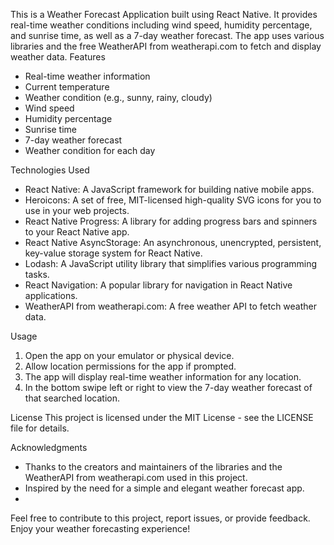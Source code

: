 

This is a Weather Forecast Application built using React Native. It provides real-time weather conditions including wind speed, humidity percentage, and sunrise time, as well as a 7-day weather forecast. The app uses various libraries and the free WeatherAPI from weatherapi.com to fetch and display weather data.
Features
* Real-time weather information
* Current temperature
* Weather condition (e.g., sunny, rainy, cloudy)
* Wind speed
* Humidity percentage
* Sunrise time
* 7-day weather forecast
* Weather condition for each day


Technologies Used
* React Native: A JavaScript framework for building native mobile apps.
* Heroicons: A set of free, MIT-licensed high-quality SVG icons for you to use in your web projects.
* React Native Progress: A library for adding progress bars and spinners to your React Native app.
* React Native AsyncStorage: An asynchronous, unencrypted, persistent, key-value storage system for React Native.
* Lodash: A JavaScript utility library that simplifies various programming tasks.
* React Navigation: A popular library for navigation in React Native applications.
* WeatherAPI from weatherapi.com: A free weather API to fetch weather data.


Usage
1. Open the app on your emulator or physical device.
2. Allow location permissions for the app if prompted.
3. The app will display real-time weather information for any location.
4. In the bottom swipe left or right to view the 7-day weather forecast of that searched location.

License
This project is licensed under the MIT License - see the LICENSE file for details.

Acknowledgments
* Thanks to the creators and maintainers of the libraries and the WeatherAPI from weatherapi.com used in this project.
* Inspired by the need for a simple and elegant weather forecast app.
* 
Feel free to contribute to this project, report issues, or provide feedback. Enjoy your weather forecasting experience!



